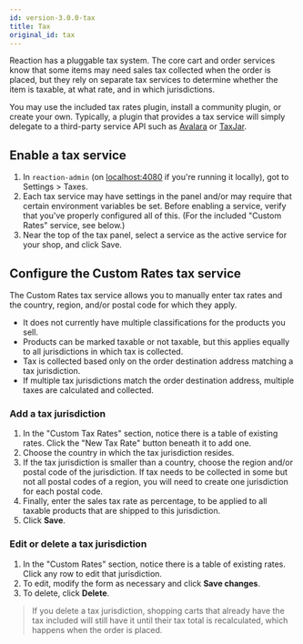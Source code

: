 ```yaml
---
id: version-3.0.0-tax
title: Tax
original_id: tax
---
```


Reaction has a pluggable tax system. The core cart and order services know that some items may need sales tax collected when the order is placed, but they rely on separate tax services to determine whether the item is taxable, at what rate, and in which jurisdictions.

You may use the included tax rates plugin, install a community plugin, or create your own. Typically, a plugin that provides a tax service will simply delegate to a third-party service API such as [Avalara](https://www.avalara.com) or [TaxJar](https://www.taxjar.com/).

## Enable a tax service

1. In `reaction-admin` (on [localhost:4080](http://localhost:4080) if you're running it locally), got to Settings > Taxes.
2. Each tax service may have settings in the panel and/or may require that certain environment variables be set. Before enabling a service, verify that you've properly configured all of this. (For the included "Custom Rates" service, see below.)
3. Near the top of the tax panel, select a service as the active service for your shop, and click Save.

## Configure the Custom Rates tax service

The Custom Rates tax service allows you to manually enter tax rates and the country, region, and/or postal code for which they apply.
- It does not currently have multiple classifications for the products you sell.
- Products can be marked taxable or not taxable, but this applies equally to all jurisdictions in which tax is collected.
- Tax is collected based only on the order destination address matching a tax jurisdiction.
- If multiple tax jurisdictions match the order destination address, multiple taxes are calculated and collected.

### Add a tax jurisdiction

1. In the "Custom Tax Rates" section, notice there is a table of existing rates. Click the "New Tax Rate" button beneath it to add one.
2. Choose the country in which the tax jurisdiction resides.
3. If the tax jurisdiction is smaller than a country, choose the region and/or postal code of the jurisdiction. If tax needs to be collected in some but not all postal codes of a region, you will need to create one jurisdiction for each postal code.
4. Finally, enter the sales tax rate as percentage, to be applied to all taxable products that are shipped to this jurisdiction.
5. Click **Save**.

### Edit or delete a tax jurisdiction

1. In the "Custom Rates" section, notice there is a table of existing rates. Click any row to edit that jurisdiction.
2. To edit, modify the form as necessary and click **Save changes**.
3. To delete, click **Delete**.

> If you delete a tax jurisdiction, shopping carts that already have the tax included will still have it until their tax total is recalculated, which happens when the order is placed.
